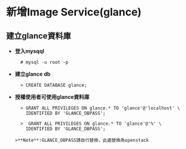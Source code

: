 # 新增Image Service(glance)

## 建立glance資料庫

- **登入mysqql**

        # mysql -u root -p
        
- **建立glance db**

        > CREATE DATABASE glance;
        
- **授權使用者可使用glance資料庫**

        > GRANT ALL PRIVILEGES ON glance.* TO 'glance'@'localhost' \
          IDENTIFIED BY 'GLANCE_DBPASS';
          
        >  GRANT ALL PRIVILEGES ON glance.* TO 'glance'@'%' \
          IDENTIFIED BY 'GLANCE_DBPASS'; 
          
      >**Note**:GLANCE_DBPASS請自行替換，此處替換為openstack
